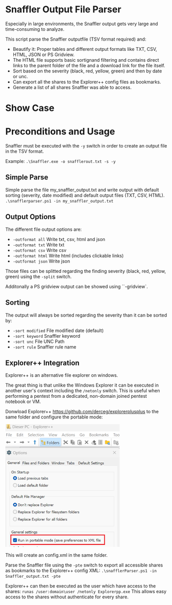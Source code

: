 # Snaffler Output File Parser
Especially in large environments, the Snaffler output gets very large and time-consuming to analyze.

This script parse the Snaffler outputfile (TSV format required) and:
- Beautify it: Proper tables and different output formats like TXT, CSV, HTML, JSON or PS Gridview.
- The HTML file supports basic sortignand filtering and contains direct links to the parent folder of the file and a download link for the file itself.
- Sort based on the severity (black, red, yellow, green) and then by date or unc.
- Can export all the shares to the Explorer++ config files as bookmarks.
- Generate a list of all shares Snaffler was able to access.

# Show Case

# Preconditions and Usage
Snaffler must be executed with the `-y` switch in order to create an output file in the TSV format.

Example:
`.\Snaffler.exe -o snafflerout.txt -s -y`

## Simple Parse
Simple parse the file my_snaffler_output.txt and write output with default sorting (severity, date modified) and default output files (TXT, CSV, HTML).
`.\snafflerparser.ps1 -in my_snaffler_output.txt`

## Output Options
The different file output options are:
- `-outformat all` Write txt, csv, html and json
- `-outformat txt` Write txt
- `-outformat csv` Write csv
- `-outformat html` Write html (includes clickable links)
- `-outformat json` Write json

Those files can be splitted regarding the finding severity (black, red, yellow, green) using the `-split` switch.

Additonally a PS gridview output can be showed using ``-gridview`.

## Sorting
The output will always be sorted regarding the severity than it can be sorted by:
- `-sort modified` File modified date (default)
- `-sort keyword` Snaffler keyword
- `-sort unc` File UNC Path
- `-sort rule` Snaffler rule name

## Explorer++ Integration

Explorer++ is an alternative file explorer on windows.


The great thing is that unlike the Windows Explorer it can be executed in another user's context including the `/netonly` switch. This is useful when performing a pentest from a dedicated, non-domain joined pentest notebook or VM.

Donwload Explorer++ https://github.com/derceg/explorerplusplus to the same folder and configure the portable mode:

![Configure Explorer++ in portable mode](/images/explorerpp_settings.png "Configure portable mode")

This will create an config.xml in the same folder.

Parse the Snaffler file using the `-pte` switch to export all accessible shares as bookmarks to the Explorer++ config XML: `.\snafflerParser.ps1 -in Snaffler_output.txt -pte`

Explorer++ can then be executed as the user which have access to the shares: `runas /user:domain\user /netonly Explorerpp.exe`
This allows easy access to the shares without authenticate for every share.


